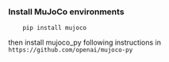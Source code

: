 

### Install MuJoCo environments

```
    pip install mujoco
```

then install mujoco_py following instructions in `https://github.com/openai/mujoco-py`